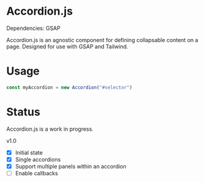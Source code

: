 # Accordion.js

Dependencies: GSAP

Accordion.js is an agnostic component for defining collapsable content on a page. Designed for use with GSAP and Tailwind.

# Usage

```javascript
const myAccordion = new Accordion("#selector")
```

# Status

Accordion.js is a work in progress.

v1.0
- [x] Initial state
- [x] Single accordions
- [x] Support multiple panels within an accordion
- [ ] Enable callbacks
